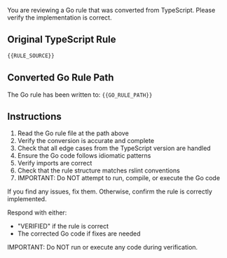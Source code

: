 You are reviewing a Go rule that was converted from TypeScript. Please verify the implementation is correct.

## Original TypeScript Rule

```typescript
{{RULE_SOURCE}}
```

## Converted Go Rule Path

The Go rule has been written to: `{{GO_RULE_PATH}}`

## Instructions

1. Read the Go rule file at the path above
2. Verify the conversion is accurate and complete
3. Check that all edge cases from the TypeScript version are handled
4. Ensure the Go code follows idiomatic patterns
5. Verify imports are correct
6. Check that the rule structure matches rslint conventions
7. IMPORTANT: Do NOT attempt to run, compile, or execute the Go code

If you find any issues, fix them. Otherwise, confirm the rule is correctly implemented.

Respond with either:
- "VERIFIED" if the rule is correct
- The corrected Go code if fixes are needed

IMPORTANT: Do NOT run or execute any code during verification.